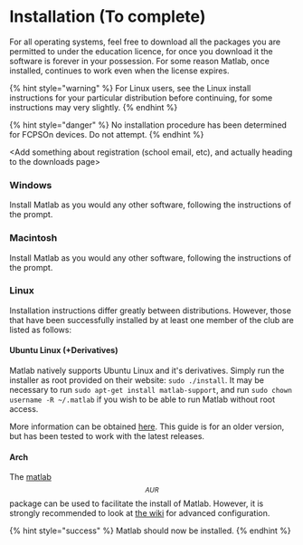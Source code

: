 # Installation \(To complete\)

For all operating systems, feel free to download all the packages you are permitted to under the education licence, for once you download it the software is forever in your possession. For some reason Matlab, once installed, continues to work even when the license expires. 

{% hint style="warning" %}
For Linux users, see the Linux install instructions for your particular distribution before continuing, for some instructions may very slightly.
{% endhint %}

{% hint style="danger" %}
No installation procedure has been determined for FCPSOn devices. Do not attempt.
{% endhint %}

&lt;Add something about registration \(school email, etc\), and actually heading to the downloads page&gt;

### Windows

Install Matlab as you would any other software, following the instructions of the prompt.

### Macintosh

Install Matlab as you would any other software, following the instructions of the prompt.

### Linux

Installation instructions differ greatly between distributions. However, those that have been successfully installed by at least one member of the club are listed as follows:

#### Ubuntu Linux \(+Derivatives\)

Matlab natively supports Ubuntu Linux and it's derivatives. Simply run the installer as root provided on their website: `sudo ./install`. It may be necessary to run `sudo apt-get install matlab-support`, and run `sudo chown username -R ~/.matlab` if you wish to be able to run Matlab without root access.

More information can be obtained [here](https://help.ubuntu.com/community/MATLAB). This guide is for an older version, but has been tested to work with the latest releases.

#### Arch

The [matlab](https://aur.archlinux.org/packages/matlab/)$$^{{AUR}}$$ package can be used to facilitate the install of Matlab. However, it is strongly recommended to look at [the wiki](https://wiki.archlinux.org/index.php/MATLAB#Installing_from_the_MATLAB_installation_software) for advanced configuration.

{% hint style="success" %}
Matlab should now be installed.
{% endhint %}



